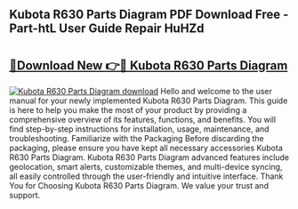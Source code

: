 ## Kubota R630 Parts Diagram PDF Download Free - Part-htL User Guide Repair HuHZd

# <h2><a href="http://dfs3nb.blite.top/?on=Kubota+R630+Parts+Diagram">🔗Download New 👉🔴 Kubota R630 Parts Diagram</a></h2>

[![Kubota R630 Parts Diagram download](https://i.imgur.com/lujVjoI.png)](http://dfs3nb.blite.top/?on=Kubota+R630+Parts+Diagram)
Hello and welcome to the user manual for your newly implemented Kubota R630 Parts Diagram. This guide is here to help you make the most of your product by providing a comprehensive overview of its features, functions, and benefits. You will find step-by-step instructions for installation, usage, maintenance, and troubleshooting. Familiarize with the Packaging Before discarding the packaging, please ensure you have kept all necessary accessories Kubota R630 Parts Diagram. Kubota R630 Parts Diagram advanced features include geolocation, smart alerts, customizable themes, and multi-device syncing, all easily controlled through the user-friendly and intuitive interface. Thank You for Choosing Kubota R630 Parts Diagram. We value your trust and support.
